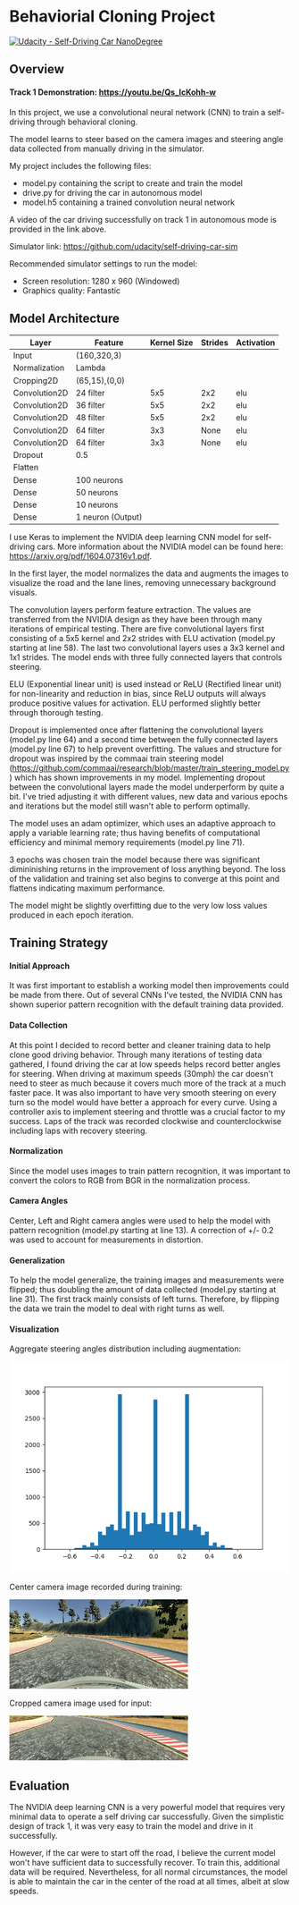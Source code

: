 # Behaviorial Cloning Project

[![Udacity - Self-Driving Car NanoDegree](https://s3.amazonaws.com/udacity-sdc/github/shield-carnd.svg)](http://www.udacity.com/drive)

Overview
---

#### Track 1 Demonstration: https://youtu.be/Qs_IcKohh-w

In this project, we use a convolutional neural network (CNN) to train a self-driving through behavioral cloning.  

The model learns to steer based on the camera images and steering angle data collected from manually driving in the simulator.  

My project includes the following files:

* model.py containing the script to create and train the model
* drive.py for driving the car in autonomous model
* model.h5 containing a trained convolution neural network

A video of the car driving successfully on track 1 in autonomous mode is provided in the link above.   

Simulator link: https://github.com/udacity/self-driving-car-sim

Recommended simulator settings to run the model:
* Screen resolution: 1280 x 960 (Windowed)
* Graphics quality: Fantastic

Model Architecture
---

 Layer            |  Feature     | Kernel Size |  Strides   | Activation |
------------------|------------- |-------------|------------|------------|
Input             | (160,320,3)  |             |            |
Normalization     | Lambda       |             |            |
Cropping2D        | (65,15),(0,0)|             |            |  
Convolution2D     | 24 filter    |    5x5      |    2x2     |   elu
Convolution2D     | 36 filter    |    5x5      |    2x2     |   elu
Convolution2D     | 48 filter    |    5x5      |    2x2     |   elu
Convolution2D     | 64 filter    |    3x3      |    None    |   elu
Convolution2D     | 64 filter    |    3x3      |    None    |   elu
Dropout           | 0.5          |             |            |   
Flatten           |              |             |            |
Dense             | 100 neurons  |
Dense             | 50 neurons   |
Dense             | 10 neurons   |
Dense             | 1 neuron (Output)|


I use Keras to implement the NVIDIA deep learning CNN model for self-driving cars.  More information about the NVIDIA model can be found here: https://arxiv.org/pdf/1604.07316v1.pdf.

In the first layer, the model  normalizes the data and augments the images to visualize the road and the lane lines, removing unnecessary background visuals.  

The convolution layers perform feature extraction. The values are transferred from the NVIDIA design as they have been through many iterations of empirical testing.  There are five convolutional layers first consisting of a 5x5 kernel and 2x2 strides with ELU activation (model.py starting at line 58).  The last two convolutional layers uses a 3x3 kernel and 1x1 strides.  The model ends with three fully connected layers that controls steering.  

ELU (Exponential linear unit) is used instead or ReLU (Rectified linear unit) for non-linearity and reduction in bias, since ReLU outputs will always produce positive values for activation. ELU performed slightly better through thorough testing.   

Dropout is implemented once after flattening the convolutional layers (model.py line 64) and a second time between the fully connected layers (model.py line 67) to help prevent overfitting.  The values and structure for dropout was inspired by the commaai train steering model (https://github.com/commaai/research/blob/master/train_steering_model.py) which has shown improvements in my model.  Implementing dropout between the convolutional layers made the model underperform by quite a bit.  I've tried adjusting it with different values, new data and various epochs and iterations but the model still wasn't able to perform optimally.  

The model uses an adam optimizer, which uses an adaptive approach to apply a variable learning rate; thus having benefits of computational efficiency and minimal memory requirements (model.py line 71).

3 epochs was chosen train the model because there was significant dimininishing returns in the improvement of loss anything beyond.   The loss of the validation and training set also begins to converge at this point and flattens indicating maximum performance.  

The model might be slightly overfitting due to the very low loss values produced in each epoch iteration.  


Training Strategy
---

#### Initial Approach

It was first important to establish a working model then improvements could be made from there.  Out of several CNNs I've tested, the NVIDIA CNN has shown superior pattern recognition with the default training data provided.  

#### Data Collection

At this point I decided to record better and cleaner training data to help clone good driving behavior.  Through many iterations of testing data gathered, I found driving the car at low speeds helps record better angles for steering.  When driving at maximum speeds (30mph) the car doesn't need to steer as much because it covers much more of the track at a much faster pace.  It was also important to have very smooth steering on every turn so the model would have better a approach for every curve.  Using a controller axis to implement steering and throttle was a crucial factor to my success.  Laps of the track was recorded clockwise and counterclockwise including laps with recovery steering.

#### Normalization

Since the model uses images to train pattern recognition, it was important to convert the colors to RGB from BGR in the normalization process.  

#### Camera Angles

Center, Left and Right camera angles were used to help the model with pattern recognition (model.py starting at line 13).  A correction of +/- 0.2 was used to account for measurements in distortion.  

#### Generalization

To help the model generalize, the training images and measurements were flipped; thus doubling the amount of data collected (model.py starting at line 31).  The first track mainly consists of left turns. Therefore, by flipping the data we train the model to deal with right turns as well.  

#### Visualization

Aggregate steering angles distribution including augmentation:

<img src="./examples/hist.png">

Center camera image recorded during training:

<img src="./examples/center.jpg">

Cropped camera image used for input:

<img src="./examples/cropped.jpg">



Evaluation
---

The NVIDIA deep learning CNN is a very powerful model that requires very minimal data to operate a self driving car successfully.  Given the simplistic design of track 1, it was very easy to train the model and drive in it successfully.  

However, if the car were to start off the road, I believe the current model won't have sufficient data to successfully recover.  To train this, additional data will be required.  Nevertheless, for all normal circumstances, the model is able to maintain the car in the center of the road at all times, albeit at slow speeds.
